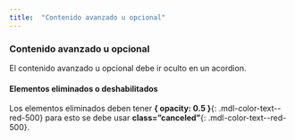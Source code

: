 ```yaml
---
title:  "Contenido avanzado u opcional"
---
```

### Contenido avanzado u opcional
El contenido avanzado u opcional debe ir oculto en un acordion.
#### Elementos eliminados o deshabilitados
Los elementos eliminados deben tener **{ opacity: 0.5 }**{: .mdl-color-text--red-500} para esto se debe usar **class=”canceled”**{: .mdl-color-text--red-500}.
